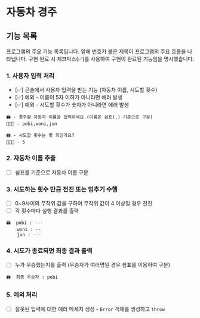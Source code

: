 # 자동차 경주

## 기능 목록

프로그램의 주요 기능 목록입니다. 앞에 번호가 붙은 제목이 프로그램의 주요 흐름을 나타냅니다. 구현 완료 시 체크박스(✅)를 사용하여 구현이 완료된 기능임을 명시했습니다.

### 1. 사용자 입력 처리

-   [✅] 콘솔에서 사용자 입력을 받는 기능 (자동차 이름, 시도할 횟수)
-   [✅] 예외 - 이름이 5자 이하가 아니라면 에러 발생
-   [✅] 예외 - 시도할 횟수가 숫자가 아니라면 에러 발생

```
🖨️ - 경주할 자동차 이름을 입력하세요.(이름은 쉼표(,) 기준으로 구분)
🧑🏻‍💻 - pobi,woni,jun

🖨️ - 시도할 횟수는 몇 회인가요?
🧑🏻‍💻 - 5
```

### 2. 자동차 이름 추출

-   [ ] 쉼표를 기준으로 자동차 이름 구분

### 3. 시도하는 횟수 만큼 전진 또는 멈추기 수행

-   [ ] 0~9사이의 무작위 값을 구하여 무작위 값이 4 이상일 경우 전진
-   [ ] 각 횟수마다 실행 결과를 출력

```
🖨️  pobi : ---
    woni : --
    jun : ---
```

### 4. 시도가 종료되면 최종 결과 출력

-   [ ] 누가 우승했는지를 출력 (우승자가 여러명일 경우 쉼표를 이용하여 구분)

```
🖨️  최종 우승자 : pobi
```

### 5. 예외 처리

-   [ ] 잘못된 입력에 대한 에러 메세지 생성 - `Error` 객체를 생성하고 `throw`
